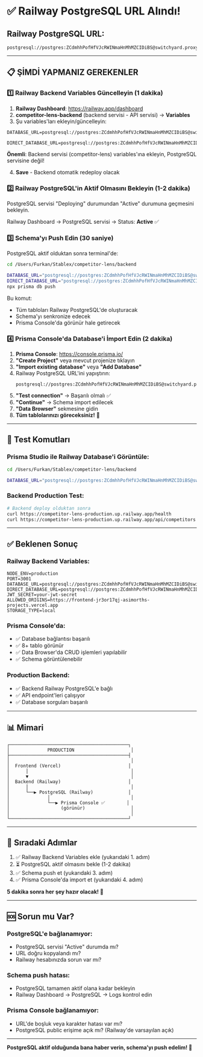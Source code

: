 # ✅ Railway PostgreSQL URL Alındı!

## Railway PostgreSQL URL:
```
postgresql://postgres:ZCdmhhPofHfVJcRWINmaHnMhMZCIDiBS@switchyard.proxy.rlwy.net:25767/railway
```

---

## 📋 ŞİMDİ YAPMANIZ GEREKENLER

### 1️⃣ Railway Backend Variables Güncelleyin (1 dakika)

1. **Railway Dashboard**: https://railway.app/dashboard
2. **competitor-lens-backend** (backend servisi - API servisi) → **Variables**
3. Şu variables'ları ekleyin/güncelleyin:

```env
DATABASE_URL=postgresql://postgres:ZCdmhhPofHfVJcRWINmaHnMhMZCIDiBS@switchyard.proxy.rlwy.net:25767/railway

DIRECT_DATABASE_URL=postgresql://postgres:ZCdmhhPofHfVJcRWINmaHnMhMZCIDiBS@switchyard.proxy.rlwy.net:25767/railway
```

**Önemli**: Backend servisi (competitor-lens) variables'ına ekleyin, PostgreSQL servisine değil!

4. **Save** - Backend otomatik redeploy olacak

### 2️⃣ Railway PostgreSQL'in Aktif Olmasını Bekleyin (1-2 dakika)

PostgreSQL servisi "Deploying" durumundan "Active" durumuna geçmesini bekleyin.

Railway Dashboard → PostgreSQL servisi → Status: **Active** ✅

### 3️⃣ Schema'yı Push Edin (30 saniye)

PostgreSQL aktif olduktan sonra terminal'de:

```bash
cd /Users/Furkan/Stablex/competitor-lens/backend

DATABASE_URL="postgresql://postgres:ZCdmhhPofHfVJcRWINmaHnMhMZCIDiBS@switchyard.proxy.rlwy.net:25767/railway" \
DIRECT_DATABASE_URL="postgresql://postgres:ZCdmhhPofHfVJcRWINmaHnMhMZCIDiBS@switchyard.proxy.rlwy.net:25767/railway" \
npx prisma db push
```

Bu komut:
- Tüm tabloları Railway PostgreSQL'de oluşturacak
- Schema'yı senkronize edecek
- Prisma Console'da görünür hale getirecek

### 4️⃣ Prisma Console'da Database'i İmport Edin (2 dakika)

1. **Prisma Console**: https://console.prisma.io/
2. **"Create Project"** veya mevcut projenize tıklayın
3. **"Import existing database"** veya **"Add Database"**
4. Railway PostgreSQL URL'ini yapıştırın:
   ```
   postgresql://postgres:ZCdmhhPofHfVJcRWINmaHnMhMZCIDiBS@switchyard.proxy.rlwy.net:25767/railway
   ```
5. **"Test connection"** → Başarılı olmalı ✅
6. **"Continue"** → Schema import edilecek
7. **"Data Browser"** sekmesine gidin
8. **Tüm tablolarınızı göreceksiniz!** 🎉

---

## 🧪 Test Komutları

### Prisma Studio ile Railway Database'i Görüntüle:
```bash
cd /Users/Furkan/Stablex/competitor-lens/backend

DATABASE_URL="postgresql://postgres:ZCdmhhPofHfVJcRWINmaHnMhMZCIDiBS@switchyard.proxy.rlwy.net:25767/railway" npx prisma studio
```

### Backend Production Test:
```bash
# Backend deploy olduktan sonra
curl https://competitor-lens-production.up.railway.app/health
curl https://competitor-lens-production.up.railway.app/api/competitors
```

---

## ✅ Beklenen Sonuç

### Railway Backend Variables:
```env
NODE_ENV=production
PORT=3001
DATABASE_URL=postgresql://postgres:ZCdmhhPofHfVJcRWINmaHnMhMZCIDiBS@switchyard.proxy.rlwy.net:25767/railway
DIRECT_DATABASE_URL=postgresql://postgres:ZCdmhhPofHfVJcRWINmaHnMhMZCIDiBS@switchyard.proxy.rlwy.net:25767/railway
JWT_SECRET=your-jwt-secret
ALLOWED_ORIGINS=https://frontend-jr3or17qj-asimorths-projects.vercel.app
STORAGE_TYPE=local
```

### Prisma Console'da:
- ✅ Database bağlantısı başarılı
- ✅ 8+ tablo görünür
- ✅ Data Browser'da CRUD işlemleri yapılabilir
- ✅ Schema görüntülenebilir

### Production Backend:
- ✅ Backend Railway PostgreSQL'e bağlı
- ✅ API endpoint'leri çalışıyor
- ✅ Database sorguları başarılı

---

## 📊 Mimari

```
┌────────────────────────────────────────────┐
│              PRODUCTION                     │
├────────────────────────────────────────────┤
│                                             │
│  Frontend (Vercel)                         │
│      │                                      │
│      ▼                                      │
│  Backend (Railway)                         │
│      │                                      │
│      └──▶ PostgreSQL (Railway)             │
│              │                              │
│              └──▶ Prisma Console ✅        │
│                   (görünür)                 │
│                                             │
└────────────────────────────────────────────┘
```

---

## 🎯 Sıradaki Adımlar

1. ✅ Railway Backend Variables ekle (yukarıdaki 1. adım)
2. ⏳ PostgreSQL aktif olmasını bekle (1-2 dakika)
3. ✅ Schema push et (yukarıdaki 3. adım)
4. ✅ Prisma Console'da import et (yukarıdaki 4. adım)

**5 dakika sonra her şey hazır olacak! 🚀**

---

## 🆘 Sorun mu Var?

### PostgreSQL'e bağlanamıyor:
- PostgreSQL servisi "Active" durumda mı?
- URL doğru kopyalandı mı?
- Railway hesabınızda sorun var mı?

### Schema push hatası:
- PostgreSQL tamamen aktif olana kadar bekleyin
- Railway Dashboard → PostgreSQL → Logs kontrol edin

### Prisma Console bağlanamıyor:
- URL'de boşluk veya karakter hatası var mı?
- PostgreSQL public erişime açık mı? (Railway'de varsayılan açık)

---

**PostgreSQL aktif olduğunda bana haber verin, schema'yı push edelim! 🎉**

